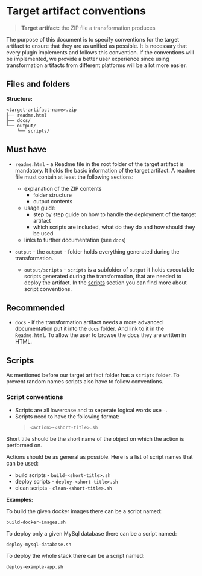 # Target artifact conventions
> **Target artifact:** the ZIP file a transformation produces

The purpose of this document is to specify conventions for the target artifact to ensure that they are as unified as possible. It is necessary that every plugin implements and follows this convention. If the conventions will be implemented, we provide a better user experience since using transformation artifacts from different platforms will be a lot more easier.

## Files and folders

**Structure:**
```
<target-artifact-name>.zip
├── readme.html
├── docs/
└── output/
    └── scripts/
```

## Must have
- `readme.html` - a Readme file in the root folder of the target artifact is mandatory. It holds the basic information of the target artifact. A readme file must contain at least the following sections:
   - explanation of the ZIP contents
      - folder structure
      - output contents
   - usage guide
      - step by step guide on how to handle the deployment of the target artifact
      - which scripts are included, what do they do and how should they be used
   - links to further documentation (see `docs`)
   
- `output` - the `output` - folder holds everything generated during the transformation.
  - `output/scripts` - `scripts` is a subfolder of `output` it holds executable scripts generated during the transformation, that are needed to deploy the artifact. In the [scripts](#scripts) section you can find more about script conventions.

## Recommended

- `docs` - if the transformation artifact needs a more advanced documentation put it into the `docs` folder. And link to it in the `Readme.html`. To allow the user to browse the docs they are written in HTML.


## Scripts

As mentioned before our target artifact folder has a `scripts` folder.
To prevent random names scripts also have to follow conventions.

### Script conventions
- Scripts are all lowercase and to seperate logical words use `-`.
- Scripts need to have the following format:
  > `<action>-<short-title>.sh`

Short title should be the short name of the object on which the action is performed on.

Actions should be as general as possible. Here is a list of script names that can be used:
- build scripts - `build-<short-title>.sh`
- deploy scripts - `deploy-<short-title>.sh`
- clean scripts - `clean-<short-title>.sh`

**Examples:**

To build the given docker images there can be a script named:
```
build-docker-images.sh
```

To deploy only a given MySql database there can be a script named:
```
deploy-mysql-database.sh
```

To deploy the whole stack there can be a script named:
```
deploy-example-app.sh
```
